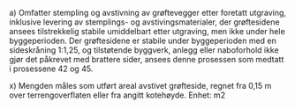 a) Omfatter stempling og avstivning av grøftevegger etter foretatt utgraving, inklusive levering av stemplings- og avstivingsmaterialer, der grøftesidene ansees tilstrekkelig stabile umiddelbart etter utgraving, men ikke under hele byggeperioden.
Der grøftesidene er stabile under byggeperioden med en sideskråning 1:1,25, og tilstøtende byggverk, anlegg eller naboforhold ikke gjør det påkrevet med brattere sider, ansees denne prosessen som medtatt i prosessene 42 og 45.

x) Mengden måles som utført areal avstivet grøfteside, regnet fra 0,15 m over terrengoverflaten eller fra angitt kotehøyde. Enhet: m2


